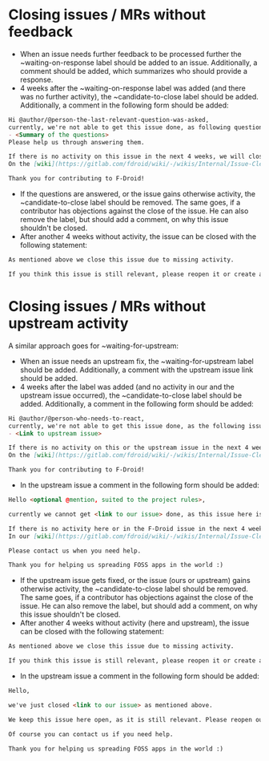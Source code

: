 # Closing issues / MRs without feedback

- When an issue needs further feedback to be processed further the ~waiting-on-response label should be added to an issue. Additionally, a comment should be added, which summarizes who should provide a response.
- 4 weeks after the ~waiting-on-response label was added (and there was no further activity), the ~candidate-to-close label should be added. Additionally, a comment in the following form should be added:

```markdown
Hi @author/@person-the-last-relevant-question-was-asked, 
currently, we're not able to get this issue done, as following questions aren't answered yet:
- <Summary of the questions>
Please help us through answering them.

If there is no activity on this issue in the next 4 weeks, we will close this issue to reduce the number of open issues.
On the [wiki](https://gitlab.com/fdroid/wiki/-/wikis/Internal/Issue-Cleanup-Policy) you can see more details about this process.

Thank you for contributing to F-Droid!
```

- If the questions are answered, or the issue gains otherwise activity, the ~candidate-to-close label should be removed. The same goes, if a contributor has objections against the close of the issue. He can also remove the label, but should add a comment, on why this issue shouldn't be closed.
- After another 4 weeks without activity, the issue can be closed with the following statement:

```markdown
As mentioned above we close this issue due to missing activity.

If you think this issue is still relevant, please reopen it or create a new one (with the link to this one for history).
```

# Closing issues / MRs without upstream activity

A similar approach goes for ~waiting-for-upstream:

- When an issue needs an upstream fix, the ~waiting-for-upstream label should be added. Additionally, a comment with the upstream issue link should be added.
- 4 weeks after the label was added (and no activity in our and the upstream issue occurred), the ~candidate-to-close label should be added. Additionally, a comment in the following form should be added:
 
```markdown
Hi @author/@person-who-needs-to-react, 
currently, we're not able to get this issue done, as the following issues aren't done yet:
- <Link to upstream issue>

If there is no activity on this or the upstream issue in the next 4 weeks, we will close this issue to reduce the number of open issues.
On the [wiki](https://gitlab.com/fdroid/wiki/-/wikis/Internal/Issue-Cleanup-Policy) you can see more details about this process.

Thank you for contributing to F-Droid!
```

- In the upstream issue a comment in the following form should be added:

```markdown
Hello <optional @mention, suited to the project rules>,

currently we cannot get <link to our issue> done, as this issue here isn't done yet.

If there is no activity here or in the F-Droid issue in the next 4 weeks, we will close our issue to reduce the number of open issues.
In our [wiki](https://gitlab.com/fdroid/wiki/-/wikis/Internal/Issue-Cleanup-Policy) you can see more details about this process.

Please contact us when you need help.

Thank you for helping us spreading FOSS apps in the world :)
```

- If the upstream issue gets fixed, or the issue (ours or upstream) gains otherwise activity, the ~candidate-to-close label should be removed. The same goes, if a contributor has objections against the close of the issue. He can also remove the label, but should add a comment, on why this issue shouldn't be closed.
- After another 4 weeks without activity (here and upstream), the issue can be closed with the following statement:

```markdown
As mentioned above we close this issue due to missing activity.

If you think this issue is still relevant, please reopen it or create a new one (with the link to this one for history).
```

- In the upstream issue a comment in the following form should be added:

```markdown
Hello,

we've just closed <link to our issue> as mentioned above.

We keep this issue here open, as it is still relevant. Please reopen our issue, or open a new one, if you want, after this issue here is done.

Of course you can contact us if you need help.

Thank you for helping us spreading FOSS apps in the world :)
```